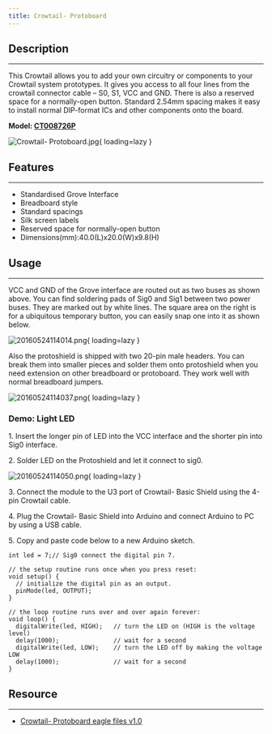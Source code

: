 ```yaml
---
title: Crowtail- Protoboard
---
```


## Description
-----------

This Crowtail allows you to add your own circuitry or components to your Crowtail system prototypes. It gives you access to all four lines from the crowtail connector cable – S0, S1, VCC and GND. There is also a reserved space for a normally-open button. Standard 2.54mm spacing makes it easy to install normal DIP-format ICs and other components onto the board.

**Model: [CT008726P](http://www.elecrow.com/crowtail-protoboard-p-1645.html)**

![Crowtail- Protoboard.jpg](https://wiki.elecrow.com/images/thumb/6/6c/Crowtail-_Protoboard.jpg/600px-Crowtail-_Protoboard.jpg){ loading=lazy }

## Features
--------

- Standardised Grove Interface
- Breadboard style
- Standard spacings
- Silk screen labels
- Reserved space for normally-open button
- Dimensions(mm):40.0(L)x20.0(W)x9.8(H)

## Usage
-----

VCC and GND of the Grove interface are routed out as two buses as shown above. You can find soldering pads of Sig0 and Sig1 between two power buses. They are marked out by white lines. The square area on the right is for a ubiquitous temporary button, you can easily snap one into it as shown below.

![20160524114014.png](https://wiki.elecrow.com/images/thumb/3/3f/20160524114014.png/400px-20160524114014.png){ loading=lazy }

Also the protoshield is shipped with two 20-pin male headers. You can break them into smaller pieces and solder them onto protoshield when you need extension on other breadboard or protoboard. They work well with normal breadboard jumpers.

![20160524114037.png](https://wiki.elecrow.com/images/thumb/c/c8/20160524114037.png/400px-20160524114037.png){ loading=lazy }

### **Demo: Light LED**

1\. Insert the longer pin of LED into the VCC interface and the shorter pin into Sig0 interface.

2\. Solder LED on the Protoshield and let it connect to sig0.

![20160524114050.png](https://wiki.elecrow.com/images/thumb/1/1d/20160524114050.png/400px-20160524114050.png){ loading=lazy }

3\. Connect the module to the U3 port of Crowtail- Basic Shield using the 4-pin Crowtail cable.

4\. Plug the Crowtail- Basic Shield into Arduino and connect Arduino to PC by using a USB cable.

5\. Copy and paste code below to a new Arduino sketch.

```
int led = 7;// Sig0 connect the digital pin 7.

// the setup routine runs once when you press reset:
void setup() {                
  // initialize the digital pin as an output.
  pinMode(led, OUTPUT);     
}

// the loop routine runs over and over again forever:
void loop() {
  digitalWrite(led, HIGH);   // turn the LED on (HIGH is the voltage level)
  delay(1000);               // wait for a second
  digitalWrite(led, LOW);    // turn the LED off by making the voltage LOW
  delay(1000);               // wait for a second
}
```

## Resource
--------

- [Crowtail- Protoboard eagle files v1.0](../../files/Crowtail-Protoboard-v1.0-eagle-file-zip.md)
